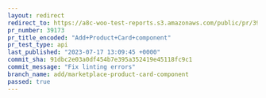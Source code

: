 ```yaml
---
layout: redirect
redirect_to: https://a8c-woo-test-reports.s3.amazonaws.com/public/pr/39173/api/index.html
pr_number: 39173
pr_title_encoded: "Add+Product+Card+component"
pr_test_type: api
last_published: "2023-07-17 13:09:45 +0000"
commit_sha: 91dbc2e03a0df454b7e395a352419e45118fc9c1
commit_message: "Fix linting errors"
branch_name: add/marketplace-product-card-component
passed: true
---
```

